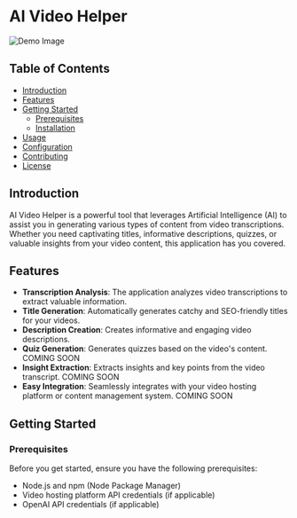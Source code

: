 # AI Video Helper

![Demo Image](![image](https://github.com/dinhoinz/Ai-video-helper/assets/54680864/036ee1ca-e9f4-4cc9-ac61-2b08436ab8fd)
)

## Table of Contents

-   [Introduction](#introduction)
-   [Features](#features)
-   [Getting Started](#getting-started)
    -   [Prerequisites](#prerequisites)
    -   [Installation](#installation)
-   [Usage](#usage)
-   [Configuration](#configuration)
-   [Contributing](#contributing)
-   [License](#license)

## Introduction

AI Video Helper is a powerful tool that leverages Artificial Intelligence (AI) to assist you in generating various types of content from video transcriptions. Whether you need captivating titles, informative descriptions, quizzes, or valuable insights from your video content, this application has you covered.

## Features

-   **Transcription Analysis**: The application analyzes video transcriptions to extract valuable information.
-   **Title Generation**: Automatically generates catchy and SEO-friendly titles for your videos.
-   **Description Creation**: Creates informative and engaging video descriptions.
-   **Quiz Generation**: Generates quizzes based on the video's content. COMING SOON
-   **Insight Extraction**: Extracts insights and key points from the video transcript. COMING SOON
-   **Easy Integration**: Seamlessly integrates with your video hosting platform or content management system. COMING SOON

## Getting Started

### Prerequisites

Before you get started, ensure you have the following prerequisites:

-   Node.js and npm (Node Package Manager)
-   Video hosting platform API credentials (if applicable)
-   OpenAI API credentials (if applicable)
